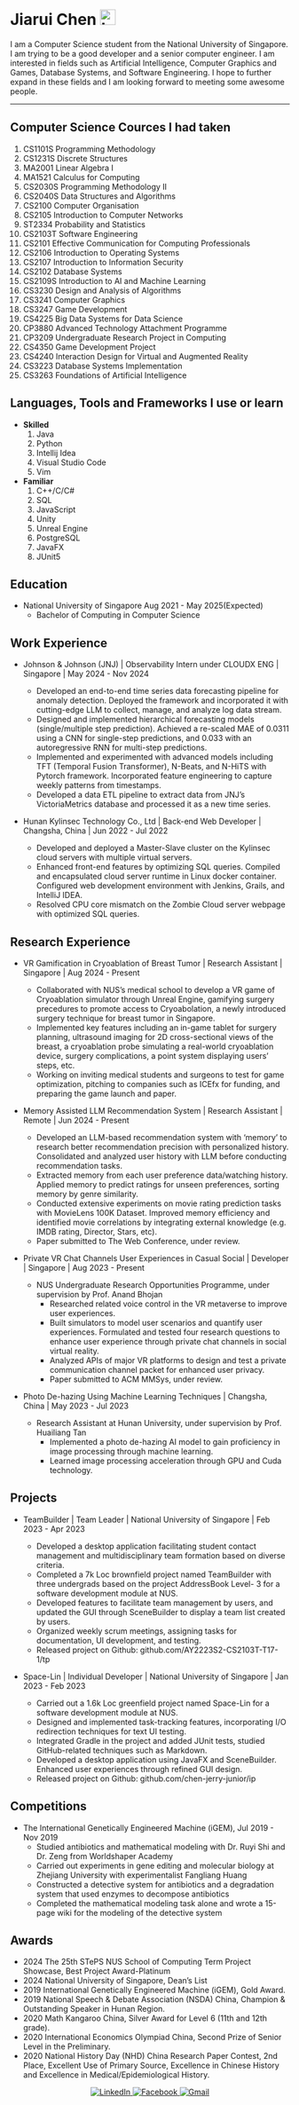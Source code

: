 # Jiarui Chen <img src="https://user-images.githubusercontent.com/1303154/88677602-1635ba80-d120-11ea-84d8-d263ba5fc3c0.gif" width="28px" alt="hi">

I am a Computer Science student from the National University of Singapore. I am trying to be a good developer and a senior computer engineer. I am interested in fields such as Artificial Intelligence, Computer Graphics and Games, Database Systems, and Software Engineering. I hope to further expand in these fields and I am looking forward to meeting some awesome people.

---
## Computer Science Cources I had taken
1. CS1101S Programming Methodology
2. CS1231S Discrete Structures
3. MA2001 Linear Algebra I
4. MA1521 Calculus for Computing
5. CS2030S Programming Methodology II
6. CS2040S Data Structures and Algorithms
7. CS2100 Computer Organisation
8. CS2105 Introduction to Computer Networks
9. ST2334 Probability and Statistics
10. CS2103T Software Engineering
11. CS2101 Effective Communication for Computing Professionals
12. CS2106 Introduction to Operating Systems
13. CS2107 Introduction to Information Security
14. CS2102 Database Systems
15. CS2109S Introduction to AI and Machine Learning
16. CS3230 Design and Analysis of Algorithms
17. CS3241 Computer Graphics
18. CS3247 Game Development
19. CS4225 Big Data Systems for Data Science
20. CP3880 Advanced Technology Attachment Programme
21. CP3209 Undergraduate Research Project in Computing
22. CS4350 Game Development Project
23. CS4240 Interaction Design for Virtual and Augmented Reality
24. CS3223 Database Systems Implementation
25. CS3263 Foundations of Artificial Intelligence

## Languages, Tools and Frameworks I use or learn
- __Skilled__
   1. Java
   2. Python
   3. Intellij Idea
   4. Visual Studio Code
   5. Vim
- __Familiar__
   1. C++/C/C#
   2. SQL
   3. JavaScript
   4. Unity
   5. Unreal Engine
   6. PostgreSQL
   7. JavaFX
   8. JUnit5

## Education
- National University of Singapore	Aug 2021 - May 2025(Expected)
    * Bachelor of Computing in Computer Science 

## Work Experience
- Johnson & Johnson (JNJ) | Observability Intern under CLOUDX ENG | Singapore | May 2024 - Nov 2024
    * Developed an end-to-end time series data forecasting pipeline for anomaly detection. Deployed the framework and incorporated it with cutting-edge LLM to collect, manage, and analyze log data stream.
    * Designed and implemented hierarchical forecasting models (single/multiple step prediction). Achieved a re-scaled MAE of 0.0311 using a CNN for single-step predictions, and 0.033 with an autoregressive RNN for multi-step predictions.
    * Implemented and experimented with advanced models including TFT (Temporal Fusion Transformer), N-Beats, and N-HiTS with Pytorch framework. Incorporated feature engineering to capture weekly patterns from timestamps.
    * Developed a data ETL pipeline to extract data from JNJ’s VictoriaMetrics database and processed it as a new time series.

- Hunan Kylinsec Technology Co., Ltd | Back-end Web Developer | Changsha, China | Jun 2022 - Jul 2022
    * Developed and deployed a Master-Slave cluster on the Kylinsec cloud servers with multiple virtual servers.
    * Enhanced front-end features by optimizing SQL queries. Compiled and encapsulated cloud server runtime in Linux docker container. Configured web development environment with Jenkins, Grails, and IntelliJ IDEA.
    * Resolved CPU core mismatch on the Zombie Cloud server webpage with optimized SQL queries.

## Research Experience
- VR Gamification in Cryoablation of Breast Tumor | Research Assistant | Singapore | Aug 2024 - Present
    * Collaborated with NUS’s medical school to develop a VR game of Cryoablation simulator through Unreal Engine, gamifying surgery precedures to promote access to Cryoabolation, a newly introduced surgery technique for breast tumor in Singapore.
    * Implemented key features including an in-game tablet for surgery planning, ultrasound imaging for 2D cross-sectional views of the breast, a cryoablation probe simulating a real-world cryoablation device, surgery complications, a point system displaying users’ steps, etc.
    * Working on inviting medical students and surgeons to test for game optimization, pitching to companies such as ICEfx for funding, and preparing the game launch and paper.

- Memory Assisted LLM Recommendation System | Research Assistant | Remote | Jun 2024 - Present
    * Developed an LLM-based recommendation system with ‘memory’ to research better recommendation precision with personalized history. Consolidated and analyzed user history with LLM before conducting recommendation tasks.
    * Extracted memory from each user preference data/watching history. Applied memory to predict ratings for unseen preferences, sorting memory by genre similarity.
    * Conducted extensive experiments on movie rating prediction tasks with MovieLens 100K Dataset. Improved memory efficiency and identified movie correlations by integrating external knowledge (e.g. IMDB rating, Director, Stars, etc).
    * Paper submitted to The Web Conference, under review.

- Private VR Chat Channels User Experiences in Casual Social | Developer | Singapore | Aug 2023 - Present
  - NUS Undergraduate Research Opportunities Programme, under supervision by Prof. Anand Bhojan
    * Researched related voice control in the VR metaverse to improve user experiences.
    * Built simulators to model user scenarios and quantify user experiences. Formulated and tested four research questions to enhance user experience through private chat channels in social virtual reality.
    * Analyzed APIs of major VR platforms to design and test a private communication channel packet for enhanced user privacy.
    * Paper submitted to ACM MMSys, under review.

- Photo De-hazing Using Machine Learning Techniques | Changsha, China | May 2023 - Jul 2023
  - Research Assistant at Hunan University, under supervision by Prof. Huailiang Tan
    * Implemented a photo de-hazing AI model to gain proficiency in image processing through machine learning.
    * Learned image processing acceleration through GPU and Cuda technology.
    
## Projects
- TeamBuilder | Team Leader | National University of Singapore | Feb 2023 - Apr 2023
    * Developed a desktop application facilitating student contact management and multidisciplinary team formation based on
diverse criteria.
    * Completed a 7k Loc brownfield project named TeamBuilder with three undergrads based on the project AddressBook Level-
3 for a software development module at NUS.
    * Developed features to facilitate team management by users, and updated the GUI through SceneBuilder to display a team
list created by users.
    * Organized weekly scrum meetings, assigning tasks for documentation, UI development, and testing.
    * Released project on Github: github.com/AY2223S2-CS2103T-T17-1/tp

- Space-Lin | Individual Developer | National University of Singapore | Jan 2023 - Feb 2023
    * Carried out a 1.6k Loc greenfield project named Space-Lin for a software development module at NUS.
    * Designed and implemented task-tracking features, incorporating I/O redirection techniques for text UI testing.
    * Integrated Gradle in the project and added JUnit tests, studied GitHub-related techniques such as Markdown.
    * Developed a desktop application using JavaFX and SceneBuilder. Enhanced user experiences through refined GUI design.
    * Released project on Github: github.com/chen-jerry-junior/ip
   
## Competitions
- The International Genetically Engineered Machine (iGEM),	Jul 2019 - Nov 2019
    * Studied antibiotics and mathematical modeling with Dr. Ruyi Shi and Dr. Zeng from Worldshaper Academy
    * Carried out experiments in gene editing and molecular biology at Zhejiang University with experimentalist Fangliang Huang
    * Constructed a detective system for antibiotics and a degradation system that used enzymes to decompose antibiotics
    * Completed the mathematical modeling task alone and wrote a 15-page wiki for the modeling of the detective system

## Awards
- 2024 The 25th STePS NUS School of Computing Term Project Showcase, Best Project Award-Platinum
- 2024 National University of Singapore, Dean’s List
- 2019 International Genetically Engineered Machine (iGEM), Gold Award.
- 2019 National Speech & Debate Association (NSDA) China, Champion & Outstanding Speaker in Hunan Region.
- 2020 Math Kangaroo China, Silver Award for Level 6 (11th and 12th grade).
- 2020 International Economics Olympiad China, Second Prize of Senior Level in the Preliminary.
- 2020 National History Day (NHD) China Research Paper Contest, 2nd Place, Excellent Use of Primary Source, Excellence in Chinese History and Excellence in Medical/Epidemiological History.
 

<div align="center">
  </a>
  <a href="https://www.linkedin.com/" target="_blank">
    <img alt="LinkedIn" src="https://img.shields.io/badge/linkedin-%230077B5.svg?style=for-the-badge&logo=linkedin&logoColor=white"/>
  </a>
  <a href="https://www.facebook.com/" target="_blank">
  <img alt="Facebook" src="https://img.shields.io/badge/Facebook-%231877F2.svg?style=for-the-badge&logo=Facebook&logoColor=white"/>
  </a>
  <a href="mailto:chenjerry001@gmail.com" target="_blank">
  <img alt="Gmail" src="https://img.shields.io/badge/Mail-D14836?style=for-the-badge&logo=gmail&logoColor=white" />
</a>
</div>
